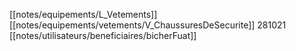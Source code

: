 [[notes/equipements/L_Vetements]] [[notes/equipements/vetements/V_ChaussuresDeSecurite]] 281021 [[notes/utilisateurs/beneficiaires/bicherFuat]]